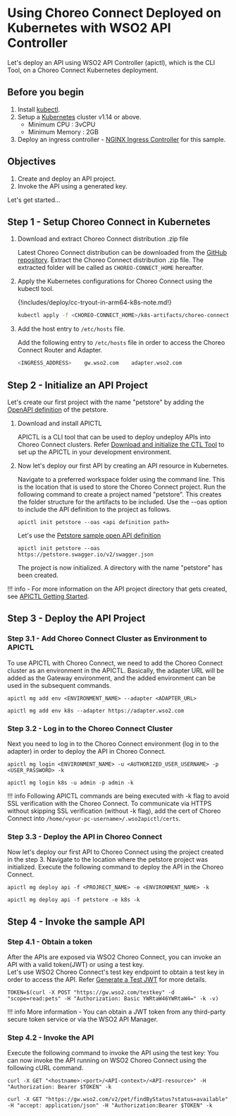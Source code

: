 # Using Choreo Connect Deployed on Kubernetes with WSO2 API Controller

Let's deploy an API using WSO2 API Controller (apictl), which is the CLI Tool, on a Choreo Connect Kubernetes deployment.

## Before you begin

1.  Install [kubectl](https://kubernetes.io/docs/tasks/tools/install-kubectl/).
2.  Setup a [Kubernetes](https://Kubernetes.io/docs/setup/) cluster v1.14 or above.
      - Minimum CPU : 3vCPU
      - Minimum Memory : 2GB
3.  Deploy an ingress controller - [NGINX Ingress Controller](https://kubernetes.github.io/ingress-nginx/deploy/) for this sample.

## Objectives

1.  Create and deploy an API project.
2.  Invoke the API using a generated key.

Let's get started...

## Step 1 - Setup Choreo Connect in Kubernetes

1.  Download and extract Choreo Connect distribution .zip file

    Latest Choreo Connect distribution can be downloaded from the [GitHub repository](https://github.com/wso2/product-microgateway/releases). Extract the Choreo Connect distribution .zip file. The extracted folder will be called as `CHOREO-CONNECT_HOME` hereafter.

2.  Apply the Kubernetes configurations for Choreo Connect using the kubectl tool.

    {!includes/deploy/cc-tryout-in-arm64-k8s-note.md!}

    ```bash
    kubectl apply -f <CHOREO-CONNECT_HOME>/k8s-artifacts/choreo-connect
    ```

3.  Add the host entry to `/etc/hosts` file.

    Add the following entry to `/etc/hosts` file in order to access the Choreo Connect Router and Adapter.

    ```sh
    <INGRESS_ADDRESS>    gw.wso2.com    adapter.wso2.com
    ```

## Step 2 - Initialize an API Project

Let's create our first project with the name "petstore" by adding the [OpenAPI definition](https://petstore.swagger.io/v2/swagger.json) of the petstore.

1. Download and install APICTL

    APICTL is a CLI tool that can be used to deploy undeploy APIs into Choreo Connect clusters.
    Refer [Download and initialize the CTL Tool]({{base_path}}/install-and-setup/setup/api-controller/getting-started-with-wso2-api-controller/#download-and-initialize-the-ctl-tool)
    to set up the APICTL in your development environment.
    
2. Now let's deploy our first API by creating an API resource in Kubernetes.

    Navigate to a preferred workspace folder using the command line. This is the location that is used to store the Choreo Connect project.
    Run the following command to create a project named "petstore". This creates the folder structure for the artifacts to be included. Use the --oas option to include the API definition to the project as follows.

    ```shell
    apictl init petstore --oas <api definition path>
    ```
    
    Let's use the [Petstore sample open API definition](https://petstore.swagger.io/)
    
    ```shell
    apictl init petstore --oas https://petstore.swagger.io/v2/swagger.json
    ```
    
    The project is now initialized. A directory with the name "petstore" has been created.

!!! info
    -   For more information on the API project directory that gets created, see [APICTL Getting Started]({{base_path}}/install-and-setup/setup/api-controller/getting-started-with-wso2-api-controller).

## Step 3 - Deploy the API Project

### Step 3.1 - Add Choreo Connect Cluster as Environment to APICTL

To use APICTL with Choreo Connect, we need to add the Choreo Connect cluster as an environment in the APICTL.
Basically, the adapter URL will be added as the Gateway environment, and the added environment can be used in the subsequent commands.

``` shell tab="Format"
apictl mg add env <ENVIRONMENT_NAME> --adapter <ADAPTER_URL>
```

``` shell tab="Example"
apictl mg add env k8s --adapter https://adapter.wso2.com
```

### Step 3.2 - Log in to the Choreo Connect Cluster

Next you need to log in to the Choreo Connect environment (log in to the adapter) in order to deploy the API in Choreo Connect.

``` shell tab="Format"
apictl mg login <ENVIRONMENT_NAME> -u <AUTHORIZED_USER_USERNAME> -p <USER_PASSWORD> -k
```

``` shell tab="Example"
apictl mg login k8s -u admin -p admin -k
```

!!! info
    Following APICTL commands are being executed with -k flag to avoid SSL verification with the Choreo Connect.
    To communicate via HTTPS without skipping SSL verification (without -k flag), add the cert of Choreo Connect into `/home/<your-pc-username>/.wso2apictl/certs`.

### Step 3.3 - Deploy the API in Choreo Connect

Now let's deploy our first API to Choreo Connect using the project created in the step 3.
Navigate to the location where the petstore project was initialized. Execute the following command to deploy the API in the Choreo Connect.

``` shell tab="Format"
apictl mg deploy api -f <PROJRECT_NAME> -e <ENVIRONMENT_NAME> -k
```

``` shell tab="Example"
apictl mg deploy api -f petstore -e k8s -k
```

## Step 4 - Invoke the sample API

### Step 4.1 - Obtain a token

After the APIs are exposed via WSO2 Choreo Connect, you can invoke an API with a valid token(JWT) or using a test key.  
Let's use WSO2 Choreo Connect's test key endpoint to obtain a test key in order to access the API. Refer [Generate a Test JWT]({{base_path}}/deploy-and-publish/deploy-on-gateway/choreo-connect/security/generate-a-test-jwt) for more details.

``` shell tab="Sample Token"
TOKEN=$(curl -X POST "https://gw.wso2.com/testkey" -d "scope=read:pets" -H "Authorization: Basic YWRtaW46YWRtaW4=" -k -v)
```

!!! info
    More information
    -   You can obtain a JWT token from any third-party secure token service or via the WSO2 API Manager.

### Step 4.2 - Invoke the API

Execute the following command to invoke the API using the test key: You can now invoke the API running on WSO2 Choreo Connect using the following cURL command.

``` shell tab="Format"
curl -X GET "<hostname>:<port>/<API-context>/<API-resource>" -H "Authorization: Bearer $TOKEN" -k
```

``` shell tab="Example"
curl -X GET "https://gw.wso2.com/v2/pet/findByStatus?status=available" -H "accept: application/json" -H "Authorization:Bearer $TOKEN" -k
```
